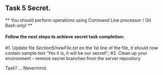 ## Task 5 Secret.

** You should perform operations using Command Line processor / Git Bash only! **

#### Follow the next steps to achieve secret task completion:

#1.  Update file *Section5/newFile.txt* on the 1st line of the file, it should now contain sample text 'Yes it is, it will be our secret!';
#2.  Clean up your environment - remove secret branches from the server repository



Task? ... Nevermind.